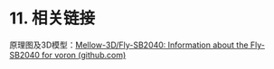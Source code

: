 # 11. 相关链接

原理图及3D模型：[Mellow-3D/Fly-SB2040: Information about the Fly-SB2040 for voron (github.com)](https://github.com/Mellow-3D/Fly-SB2040 "点击即可跳转")